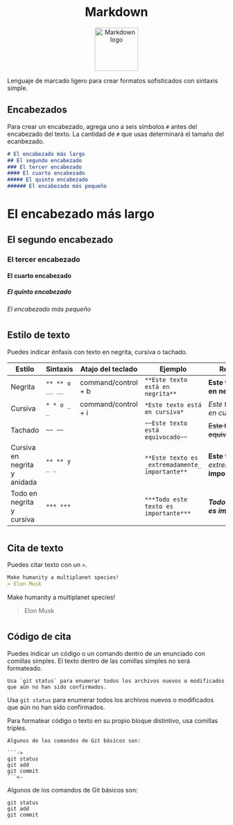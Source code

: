 <div align = "center">
    <h1><strong>Markdown</font></strong></h1>
</div>

<div align = "center">
    <img src="https://upload.wikimedia.org/wikipedia/commons/4/48/Markdown-mark.svg"  width="100px" alt="Markdown logo">
</div>

Lenguaje de marcado ligero para crear formatos sofisticados con sintaxis simple.
 
## Encabezados
Para crear un encabezado, agrega uno a seis símbolos `#` antes del encabezado del texto. La cantidad de `#` que usas determinará el tamaño del ecanbezado.

```markdown
# El encabezado más largo
## El segundo encabezado 
### El tercer encabezado
#### El cuarto encabezado
##### El quinto encabezado 
###### El encabezado más pequeño
```

# El encabezado más largo
## El segundo encabezado 
### El tercer encabezado
#### El cuarto encabezado
##### El quinto encabezado 
###### El encabezado más pequeño

#

## Estilo de texto
Puedes indicar énfasis con texto en negrita, cursiva o tachado.

| Estilo | Sintaxis | Atajo del teclado | Ejemplo | Resultado
|--|--|--|--|--|
| Negrita | `** ** o __ __` | command/control + b |` **Este texto está en negrita** ` | __Este texto está en negrita__ |
| Cursiva | `* * o _ _` | command/control + i | `*Este texto está en cursiva*` | _Este texto está en cursiva_ |
| Tachado | `~~ ~~` | | `~~Este texto está equivocado~~` | ~~Este texto está equivocado~~|
| Cursiva en negrita y anidada | `** ** y _ _` | | `**Este texto es _extremadamente_ importante**` | **Este texto es** _extremadamente_ **importante** |
| Todo en negrita y cursiva	| `*** ***` | | `***Todo este texto es importante***` | ***Todo este texto es importante***|

#

## Cita de texto
Puedes citar texto con un `>`.

```markdown
Make humanity a multiplanet species!
> Elon Musk
```

Make humanity a multiplanet species!

> Elon Musk

#

## Código de cita
Puedes indicar un código o un comando dentro de un enunciado con comillas simples. El texto dentro de las comillas simples no será formateado.

```
Usa `git status` para enumerar todos los archivos nuevos o modificados que aún no han sido confirmados.
```

Usa `git status` para enumerar todos los archivos nuevos o modificados que aún no han sido confirmados.

Para formatear código o texto en su propio bloque distintivo, usa comillas triples.

```
Algunos de los comandos de Git básicos son:

```->
git status
git add
git commit
```<-
```

Algunos de los comandos de Git básicos son:

```
git status
git add
git commit
```